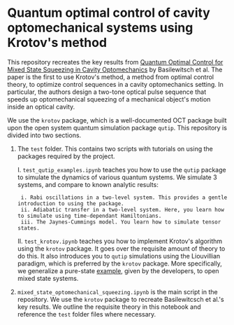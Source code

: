 # Quantum optimal control of cavity optomechanical systems using Krotov's method

This repository recreates the key results from [Quantum Optimal Control for Mixed State Squeezing in Cavity Optomechanics](https://arxiv.org/pdf/1807.04718.pdf) by Basilewitsch et al. The paper is the first to use Krotov's method, a method from optimal control theory, to optimize control sequences in a cavity optomechanics setting. In particular, the authors design a two-tone optical pulse sequence that speeds up optomechanical squeezing of a mechanical object's motion inside an optical cavity. 

We use the `krotov` package, which is a well-documented OCT package built upon the open system quantum simulation package `qutip`. This repository is divided into two sections.

1. The `test` folder. This contains two scripts with tutorials on using the packages required by the project. 

    I. `test_qutip_examples.ipynb` teaches you how to use the `qutip` package to simulate the dynamics of various quantum systems. We simulate 3 systems, and compare to known analytic results:
    
        i. Rabi oscillations in a two-level system. This provides a gentle introduction to using the package.
        ii. Adiabatic transfer in a two-level system. Here, you learn how to simulate using time-dependant Hamiltonians.
        iii. The Jaynes-Cummings model. You learn how to simulate tensor states.
        
    II. `test_krotov.ipynb` teaches you how to implement Krotov's algorithm using the `krotov` package. It goes over the requisite amount of theory to do this. It also introduces you to `qutip` simulations using the Liouvillian paradigm, which is preferred by the `krotov` package. More specifically, we generalize a pure-state [example](https://qucontrol.github.io/krotov/v1.0.0/notebooks/01_example_simple_state_to_state.html), given by the developers, to open mixed state systems.

2. `mixed_state_optomechanical_squeezing.ipynb` is the main script in the repository. We use the `krotov` package to recreate Basilewitcsch et al.'s key results. We outline the requisite theory in this notebook and reference the `test` folder files where necessary.

